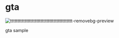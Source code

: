 # gta

![ttttttttttttttttttttttttttttttttttttttttttt-removebg-preview](https://github.com/pspiyush130/gta/assets/118152296/c8bd2192-4fda-440b-ba31-369588b0b2dc)




gta sample
